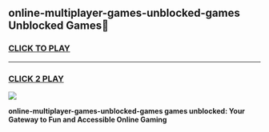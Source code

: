
## online-multiplayer-games-unblocked-games Unblocked Games👋
<h3>
<a href="https://news.freeplayer.one?title=online-multiplayer-games-unblocked-games&ref=16F">CLICK TO PLAY</a></h3>
<hr>

<h3>
<a href="https://news.freeplayer.one?title=online-multiplayer-games-unblocked-games&ref=16F">CLICK 2 PLAY</a>
  
</h3>

<a href="https://news.freeplayer.one?title=online-multiplayer-games-unblocked-games&ref=16F/"><img src="https://clearcache.store/games.png"></a>


**online-multiplayer-games-unblocked-games games unblocked: Your Gateway to Fun and Accessible Online Gaming**
